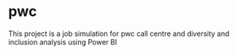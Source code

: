 # pwc
This project is a job simulation for pwc call centre and diversity and inclusion analysis using Power BI

